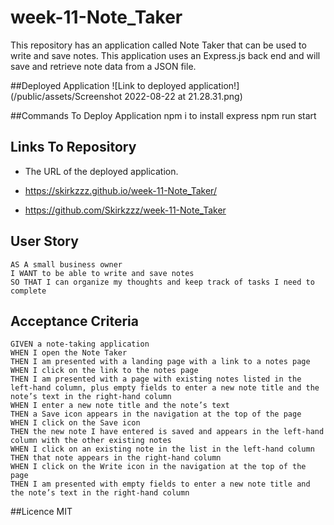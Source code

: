 # week-11-Note_Taker

This repository has an application called Note Taker that can be used to write and save notes. This application uses an Express.js back end and will save and retrieve note data from a JSON file.

##Deployed Application
![Link to deployed application!](/public/assets/Screenshot 2022-08-22 at 21.28.31.png)

##Commands To Deploy Application
npm i to install express
npm run start

## Links To Repository

- The URL of the deployed application.

- https://skirkzzz.github.io/week-11-Note_Taker/
- https://github.com/Skirkzzz/week-11-Note_Taker

## User Story

```
AS A small business owner
I WANT to be able to write and save notes
SO THAT I can organize my thoughts and keep track of tasks I need to complete
```

## Acceptance Criteria

```
GIVEN a note-taking application
WHEN I open the Note Taker
THEN I am presented with a landing page with a link to a notes page
WHEN I click on the link to the notes page
THEN I am presented with a page with existing notes listed in the left-hand column, plus empty fields to enter a new note title and the note’s text in the right-hand column
WHEN I enter a new note title and the note’s text
THEN a Save icon appears in the navigation at the top of the page
WHEN I click on the Save icon
THEN the new note I have entered is saved and appears in the left-hand column with the other existing notes
WHEN I click on an existing note in the list in the left-hand column
THEN that note appears in the right-hand column
WHEN I click on the Write icon in the navigation at the top of the page
THEN I am presented with empty fields to enter a new note title and the note’s text in the right-hand column
```

##Licence
MIT
